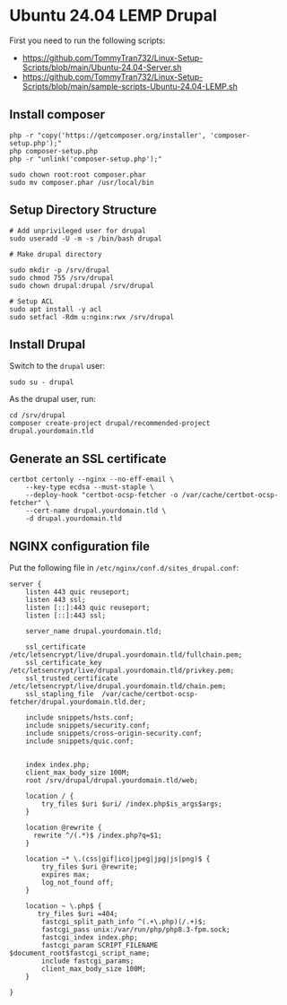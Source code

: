 # Ubuntu 24.04 LEMP Drupal

First you need to run the following scripts:

- https://github.com/TommyTran732/Linux-Setup-Scripts/blob/main/Ubuntu-24.04-Server.sh
- https://github.com/TommyTran732/Linux-Setup-Scripts/blob/main/sample-scripts-Ubuntu-24.04-LEMP.sh

## Install composer

```
php -r "copy('https://getcomposer.org/installer', 'composer-setup.php');"
php composer-setup.php
php -r "unlink('composer-setup.php');"

sudo chown root:root composer.phar
sudo mv composer.phar /usr/local/bin
```

## Setup Directory Structure

```
# Add unprivileged user for drupal
sudo useradd -U -m -s /bin/bash drupal

# Make drupal directory

sudo mkdir -p /srv/drupal
sudo chmod 755 /srv/drupal
sudo chown drupal:drupal /srv/drupal

# Setup ACL
sudo apt install -y acl
sudo setfacl -Rdm u:nginx:rwx /srv/drupal
```

## Install Drupal

Switch to the `drupal` user: 

```
sudo su - drupal
```

As the drupal user, run:

```
cd /srv/drupal
composer create-project drupal/recommended-project drupal.yourdomain.tld
```

## Generate an SSL certificate

```
certbot certonly --nginx --no-eff-email \
    --key-type ecdsa --must-staple \
    --deploy-hook "certbot-ocsp-fetcher -o /var/cache/certbot-ocsp-fetcher" \
    --cert-name drupal.yourdomain.tld \
    -d drupal.yourdomain.tld
```

## NGINX configuration file

Put the following file in `/etc/nginx/conf.d/sites_drupal.conf`:

```
server {
    listen 443 quic reuseport;
    listen 443 ssl;
    listen [::]:443 quic reuseport;
    listen [::]:443 ssl;

    server_name drupal.yourdomain.tld;

    ssl_certificate /etc/letsencrypt/live/drupal.yourdomain.tld/fullchain.pem;
    ssl_certificate_key /etc/letsencrypt/live/drupal.yourdomain.tld/privkey.pem;
    ssl_trusted_certificate /etc/letsencrypt/live/drupal.yourdomain.tld/chain.pem;
    ssl_stapling_file  /var/cache/certbot-ocsp-fetcher/drupal.yourdomain.tld.der;

    include snippets/hsts.conf;
    include snippets/security.conf;
    include snippets/cross-origin-security.conf;
    include snippets/quic.conf;


    index index.php;
    client_max_body_size 100M;
    root /srv/drupal/drupal.yourdomain.tld/web;

    location / {
        try_files $uri $uri/ /index.php$is_args$args;
    }

    location @rewrite {
      rewrite ^/(.*)$ /index.php?q=$1;
    }

    location ~* \.(css|gif|ico|jpeg|jpg|js|png)$ {
        try_files $uri @rewrite;
        expires max;
        log_not_found off;
    }

    location ~ \.php$ {
       try_files $uri =404;
        fastcgi_split_path_info ^(.+\.php)(/.+)$;
        fastcgi_pass unix:/var/run/php/php8.3-fpm.sock;
        fastcgi_index index.php;
        fastcgi_param SCRIPT_FILENAME $document_root$fastcgi_script_name;
        include fastcgi_params;
        client_max_body_size 100M;
    }

}
```